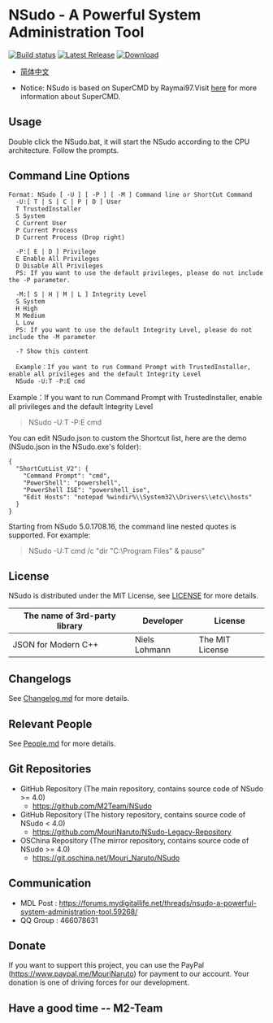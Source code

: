 ﻿# NSudo - A Powerful System Administration Tool

[![Build status](https://ci.appveyor.com/api/projects/status/gaxfn27d0yjmt8q7?svg=true)](https://ci.appveyor.com/project/MouriNaruto/nsudo)
[![Latest Release](https://img.shields.io/github/release/M2Team/NSudo.svg)](https://github.com/M2Team/NSudo/releases/latest)
[![Download](https://img.shields.io/github/downloads/M2Team/NSudo/total.svg)](https://github.com/M2Team/NSudo/releases/latest)

- [简体中文](自述.md)

- Notice: NSudo is based on SuperCMD by Raymai97.Visit [here](http://bbs.pcbeta.com/viewthread-1508863-1-1.html "here") for more information about SuperCMD.

## Usage
Double click the NSudo.bat, it will start the NSudo according to the CPU architecture. Follow the prompts.

## Command Line Options
```
Format: NSudo [ -U ] [ -P ] [ -M ] Command line or ShortCut Command
  -U:[ T | S | C | P | D ] User
  T TrustedInstaller
  S System
  C Current User
  P Current Process
  D Current Process (Drop right)

  -P:[ E | D ] Privilege
  E Enable All Privileges
  D Disable All Privileges
  PS: If you want to use the default privileges, please do not include the -P parameter.

  -M:[ S | H | M | L ] Integrity Level
  S System
  H High
  M Medium
  L Low
  PS: If you want to use the default Integrity Level, please do not include the -M parameter

  -? Show this content

  Example：If you want to run Command Prompt with TrustedInstaller, enable all privileges and the default Integrity Level
  NSudo -U:T -P:E cmd
```
Example：If you want to run Command Prompt with TrustedInstaller, enable all privileges and the default Integrity Level
> NSudo -U:T -P:E cmd

You can edit NSudo.json to custom the Shortcut list, here are the demo (NSudo.json in the NSudo.exe's folder):
```
{
  "ShortCutList_V2": {
    "Command Prompt": "cmd",
    "PowerShell": "powershell",
    "PowerShell ISE": "powershell_ise",
    "Edit Hosts": "notepad %windir%\\System32\\Drivers\\etc\\hosts"
  }
}
```
Starting from NSudo 5.0.1708.16, the command line nested quotes is supported. For example: 
> NSudo -U:T cmd /c "dir "C:\Program Files" & pause"

## License
NSudo is distributed under the MIT License, see [LICENSE](LICENSE) for more details.

The name of 3rd-party library | Developer     | License
------------------------------|---------------|-----------------
JSON for Modern C++           | Niels Lohmann | The MIT License

## Changelogs
See [Changelog.md](Changelog.md) for more details.

## Relevant People 
See [People.md](People.md) for more details.

## Git Repositories
- GitHub Repository (The main repository, contains source code of NSudo >= 4.0)
  - https://github.com/M2Team/NSudo
- GitHub Repository (The history repository, contains source code of NSudo < 4.0)
  - https://github.com/MouriNaruto/NSudo-Legacy-Repository
- OSChina Repository (The mirror repository, contains source code of NSudo >= 4.0) 
  - https://git.oschina.net/Mouri_Naruto/NSudo

## Communication
- MDL Post : https://forums.mydigitallife.net/threads/nsudo-a-powerful-system-administration-tool.59268/
- QQ Group : 466078631

## Donate
If you want to support this project, you can use the PayPal (https://www.paypal.me/MouriNaruto) for payment to our account. Your donation is one of driving forces for our development.

## Have a good time -- M2-Team
